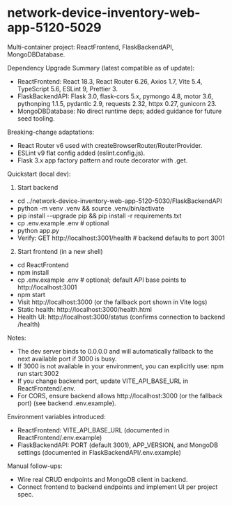 # network-device-inventory-web-app-5120-5029

Multi-container project: ReactFrontend, FlaskBackendAPI, MongoDBDatabase.

Dependency Upgrade Summary (latest compatible as of update):
- ReactFrontend: React 18.3, React Router 6.26, Axios 1.7, Vite 5.4, TypeScript 5.6, ESLint 9, Prettier 3.
- FlaskBackendAPI: Flask 3.0, flask-cors 5.x, pymongo 4.8, motor 3.6, pythonping 1.1.5, pydantic 2.9, requests 2.32, httpx 0.27, gunicorn 23.
- MongoDBDatabase: No direct runtime deps; added guidance for future seed tooling.

Breaking-change adaptations:
- React Router v6 used with createBrowserRouter/RouterProvider.
- ESLint v9 flat config added (eslint.config.js).
- Flask 3.x app factory pattern and route decorator with .get.

Quickstart (local dev):
1) Start backend
- cd ../network-device-inventory-web-app-5120-5030/FlaskBackendAPI
- python -m venv .venv && source .venv/bin/activate
- pip install --upgrade pip && pip install -r requirements.txt
- cp .env.example .env   # optional
- python app.py
- Verify: GET http://localhost:3001/health  # backend defaults to port 3001

2) Start frontend (in a new shell)
- cd ReactFrontend
- npm install
- cp .env.example .env   # optional; default API base points to http://localhost:3001
- npm start
- Visit http://localhost:3000 (or the fallback port shown in Vite logs)
- Static health: http://localhost:3000/health.html
- Health UI: http://localhost:3000/status (confirms connection to backend /health)

Notes:
- The dev server binds to 0.0.0.0 and will automatically fallback to the next available port if 3000 is busy.
- If 3000 is not available in your environment, you can explicitly use: npm run start:3002
- If you change backend port, update VITE_API_BASE_URL in ReactFrontend/.env.
- For CORS, ensure backend allows http://localhost:3000 (or the fallback port) (see backend .env.example).

Environment variables introduced:
- ReactFrontend: VITE_API_BASE_URL (documented in ReactFrontend/.env.example)
- FlaskBackendAPI: PORT (default 3001), APP_VERSION, and MongoDB settings (documented in FlaskBackendAPI/.env.example)

Manual follow-ups:
- Wire real CRUD endpoints and MongoDB client in backend.
- Connect frontend to backend endpoints and implement UI per project spec.
